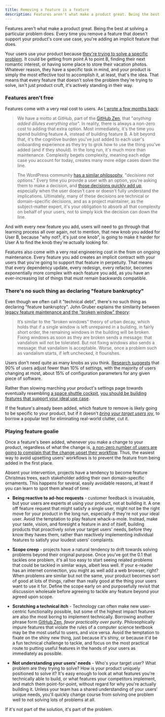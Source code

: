 ```yaml
---
title: Removing a feature is a feature
description: Features aren't what make a product great. Being the best at solving a particular problem does. Every time you remove a feature that doesn't support your product's core use case, you're adding an implicit feature that does.
---
```


Features aren't what make a product great. Being the best at solving a particular problem does. Every time you remove a feature that doesn't support your product's core use case, you're adding an implicit feature that does.

Your users use your product because [they're trying to solve a specific problem](https://strategyn.com/jobs-to-be-done/). It could be getting from point A to point B, finding their next romantic interest, or having some place to store their vacation photos. Whatever reason, they have a specific task in mind, and your product is simply the most effective tool to accomplish it, at least, that's the idea. That means that every feature that doesn't solve the problem they're trying to solve, isn't just product cruft, it's actively standing in their way.

### Features aren't free

Features come with a very real cost to users. As [I wrote a few months back](http://ben.balter.com/2016/03/08/optimizing-for-power-users-and-edge-cases/):

> We have a motto at GitHub, part of the [GitHub Zen](http://ben.balter.com/2015/08/12/the-zen-of-github/), that "*anything added dilutes everything else*". In reality, there is always a non-zero cost to adding that extra option. Most immediately, it's the time you spend building feature A, instead of building feature B. A bit beyond that, it's the cognitive burden you've just added to each user's onboarding experience as they try to grok how to use the thing you've added (and if they should). In the long run, it's much more than maintenance. Complexity begets complexity, meaning each edge case you account for today, creates many more edge cases down the line.

> The WordPress community [has a similar philosophy](https://wordpress.org/about/philosophy/), "*decisions not options*." Every time you provide a user with an option, you're asking them to make a decision, and [those decisions quickly add up](https://en.wikipedia.org/wiki/Analysis_paralysis), especially when the user doesn't care or doesn't fully understand the implications. Ultimately, many of these decisions are technical or domain-specific decisions, and as a project maintainer, as the subject-matter expert, it's your obligation to absorb all that complexity on behalf of your users, not to simply kick the decision can down the line.

And with every new feature you add, users will need to go through that learning process all over again, not to mention, that new knob you added for User B, because "why not?, it's just one knob", is going to make it harder for User A to find the knob they're actually looking for.

Features also come with a very real engineering cost in the from on ongoing maintenance. Every feature you add creates an implicit contract with your users that you're going to support that feature in perpetuity. That means that every dependency update, every redesign, every refactor, becomes exponentially more complex with each feature you add, as you have an ever-increasing list of things that must remain backwards compatible.

### There's no such thing as declaring "feature bankruptcy"

Even though we often call it "technical debt", there's no such thing as declaring "feature bankruptcy". John Gruber explains the similarity between [legacy feature maintenance and the "broken window" theory](https://daringfireball.net/2004/06/broken_windows):

> It’s similar to the “broken windows” theory of urban decay, which holds that if a single window is left unrepaired in a building, in fairly short order, the remaining windows in the building will be broken. Fixing windows as soon as they are broken sends a message: that vandalism will not be tolerated. But not fixing windows also sends a message: that vandalism is acceptable. Worse, once a problem such as vandalism starts, if left unchecked, it flourishes.

Users don't need quite as many knobs as you think. [Research suggests](http://neverworkintheory.org/2016/06/09/too-many-knobs.html) that 90% of users adjust fewer than 10% of settings, with the majority of users changing at most, about 15% of configuration parameters for any given piece of software.

Rather than slowing marching your product's settings page towards eventually resembling [a space shuttle cockpit](https://en.wikipedia.org/wiki/Space_Shuttle_orbiter#/media/File:STSCPanel.jpg), [you should be building features that support your ideal use case](http://ben.balter.com/2016/03/08/optimizing-for-power-users-and-edge-cases/).

If the feature's already been added, which feature to remove is likely going to be specific to your product, but if it doesn't [*bring your target users joy*](http://www.nytimes.com/2014/10/23/garden/home-organization-advice-from-marie-kondo.html?_r=0), to borrow a popular test for eliminating real-world clutter, cut it.

### Playing feature goalie

Once a feature's been added, whenever you make a change to your product, regardless of what the change is, [a non-zero number of users are going to complain that the change upset their workflow](https://xkcd.com/1172/). Thus, the easiest way to avoid upsetting users' workflows is to prevent the feature from being added in the first place.

Absent your intervention, projects have a tendency to become feature Christmas trees, each stakeholder adding their own domain-specific ornaments. This happens for several, easily avoidable reasons, at least if you can learn to spot them ahead of time:

* **Being reactive to ad-hoc requests** - customer feedback is invaluable, but your users are experts at using your product, not at building it. A one off feature request that might satisfy a single user, might not be the right move for your product in the long run, especially if they're not your ideal user. Avoid the temptation to play feature whack-a-mole. Instead, make your taste, vision, and foresight a feature in and of itself, building products that proactively solve your target users' needs, before they know they haves them, rather than reactively implementing individual features to satisfy your loudest users' complaints.

* **Scope creep** - projects have a natural tendency to drift towards solving problems beyond their original purpose. Once you've got the 0.1 that tackles one problem, it's all too easy to start seeing related problems that could be tackled in similar ways, albeit less well. If your e-reader has an internet connection, you might as well add a web browser, right? When problems are similar but not the same, your product becomes sort of good at lots of things, rather than really good at the thing your users want to use it for. Define the scope early on and purposefully revisit that discussion wholesale before agreeing to tackle any feature beyond your agreed upon scope.

* **Scratching a technical itch** - Technology can often make new user-centric functionality possible, but some of the highest impact features are also the most boring to implement technically. Borrowing another phrase form [GitHub Zen](http://ben.balter.com/2015/08/12/the-zen-of-github/), *favor practicality over purity*. Philosophically impure features that violate the rules of a computer science textbook may be the most useful to users, and vice versa. Avoid the temptation to fixate on the shiny new thing, just because it's shiny, or because it'd be a fun technical challenge to tackle, and focus on the most practical route to putting useful features in the hands of your users as immediately as possible.

* **Not understanding your users' needs** - Who's your target user? What problem are they trying to solve? How is your product uniquely positioned to solve it? It's easy enough to look at what features you're technically able to build, or what features your competitors implement, and match them point-for-point, without regard for why you're actually building it. Unless your team has a shared understanding of your users' unique needs, you'll quickly change course from solving one problem well to not solving lots of problems at all.

If it's not part of the solution, it's part of the problem.
